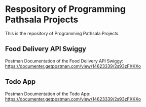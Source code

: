 # Respository of Programming Pathsala Projects

This is the repository of Programming Pathsala Projects

## Food Delivery API Swiggy

Postman Documentation of the Food Delivery API Swiggy: https://documenter.getpostman.com/view/14623339/2s93zFXKXo

## Todo App

Postman Documentation of the Todo App: https://documenter.getpostman.com/view/14623339/2s93zFXKXo

